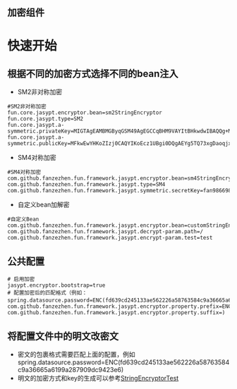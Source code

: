加密组件
------------------------------------------------------------------------------------------------------------------------

# 快速开始

## 根据不同的加密方式选择不同的bean注入

- SM2非对称加密

```properties
#SM2非对称加密
fun.core.jasypt.encryptor.bean=sm2StringEncryptor
fun.core.jasypt.type=SM2
fun.core.jasypt.a-symmetric.privateKey=MIGTAgEAMBMGByqGSM49AgEGCCqBHM9VAYItBHkwdwIBAQQg+MxXxSMFFgNtXGoFzkH3TJg0jXAo2J5XnM8isT7i0higCgYIKoEcz1UBgi2hRANCAARiDlNDvfGANqiqPHLWUN1mg1nz+4hN/06skj9DelWhIDK8IQ35NvFqf8dWoJkQ0KkxNvbuneWO0xt/e3fOgWkU
fun.core.jasypt.a-symmetric.publicKey=MFkwEwYHKoZIzj0CAQYIKoEcz1UBgi0DQgAEYg5TQ73xgDaoqjxy1lDdZoNZ8/uITf9OrJI/Q3pVoSAyvCEN+Tbxan/HVqCZENCpMTb27p3ljtMbf3t3zoFpFA==
```

- SM4对称加密

```properties
#SM4对称加密
com.github.fanzezhen.fun.framework.jasypt.encryptor.bean=sm4StringEncryptor
com.github.fanzezhen.fun.framework.jasypt.type=SM4
com.github.fanzezhen.fun.framework.jasypt.symmetric.secretKey=fan986698
```

- 自定义bean加解密

```properties
#自定义Bean
com.github.fanzezhen.fun.framework.jasypt.encryptor.bean=customStringEncryptor
com.github.fanzezhen.fun.framework.jasypt.decrypt-param.path=/
com.github.fanzezhen.fun.framework.jasypt.encrypt-param.test=test
```

## 公共配置

```properties
# 启用加密
jasypt.encryptor.bootstrap=true
# 配置加密后的匹配格式（例如：spring.datasource.password=ENC(fd639cd245133ae562226a58763584c9a36665a6199a287909dc9423e6)）
com.github.fanzezhen.fun.framework.jasypt.encryptor.property.prefix=ENC(
com.github.fanzezhen.fun.framework.jasypt.encryptor.property.suffix=)
```

## 将配置文件中的明文改密文

* 密文的包裹格式需要匹配上面的配置，例如 spring.datasource.password=ENC(fd639cd245133ae562226a58763584c9a36665a6199a287909dc9423e6)
* 明文的加密方式和key的生成可以参考[StringEncryptorTest](src%2Ftest%2Fjava%2Fcom%2Fgithub%2Ffanzezhen%2Ffun%2Fframework%2Fcore%2Fjasypt%2Fencryptor%2FStringEncryptorTest.java)